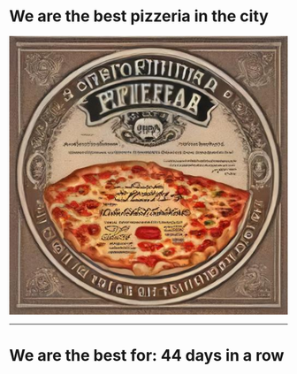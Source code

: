 # We are the best pizzeria in the city

![Certificate of the best pizzeria](photos/certificate.jpg)

--- 

# We are the best for: 44 days in a row